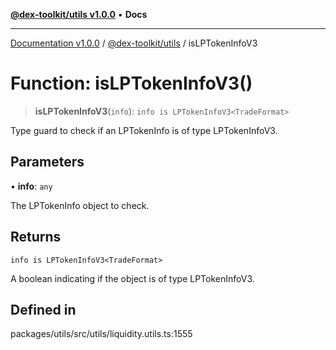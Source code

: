 [**@dex-toolkit/utils v1.0.0**](../README.md) • **Docs**

***

[Documentation v1.0.0](../../../packages.md) / [@dex-toolkit/utils](../README.md) / isLPTokenInfoV3

# Function: isLPTokenInfoV3()

> **isLPTokenInfoV3**(`info`): `info is LPTokenInfoV3<TradeFormat>`

Type guard to check if an LPTokenInfo is of type LPTokenInfoV3.

## Parameters

• **info**: `any`

The LPTokenInfo object to check.

## Returns

`info is LPTokenInfoV3<TradeFormat>`

A boolean indicating if the object is of type LPTokenInfoV3.

## Defined in

packages/utils/src/utils/liquidity.utils.ts:1555
